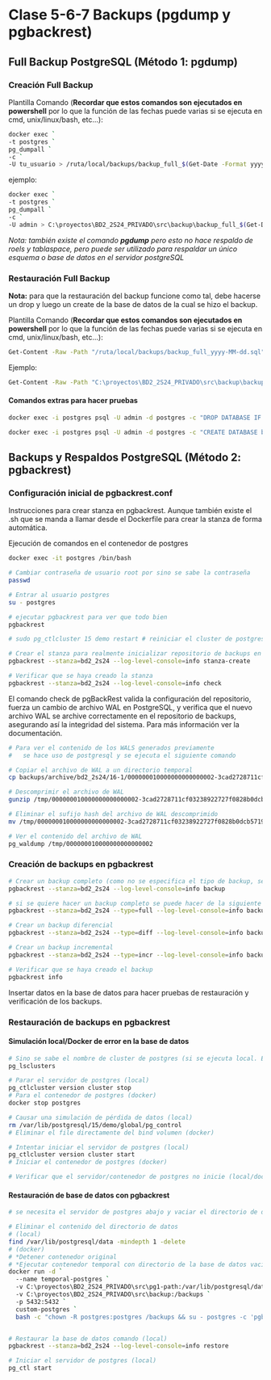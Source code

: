 # Clase 5-6-7 Backups (pgdump y pgbackrest)
## Full Backup PostgreSQL (Método 1: pgdump)

### Creación Full Backup

Plantilla Comando (**Recordar que estos comandos son ejecutados en powershell** por lo que la función de las fechas puede varias si se ejecuta en cmd, unix/linux/bash, etc...):

```sh
docker exec `
-t postgres `
pg_dumpall `
-c `
-U tu_usuario > /ruta/local/backups/backup_full_$(Get-Date -Format yyyy-MM-dd).sql
```

ejemplo:
```sh
docker exec `
-t postgres `
pg_dumpall `
-c `
-U admin > C:\proyectos\BD2_2S24_PRIVADO\src\backup\backup_full_$(Get-Date -Format yyyy-MM-dd).sql
```

*Nota: también existe el comando **pgdump** pero esto no hace respaldo de roels y tablaspace, pero puede ser utilizado para respaldar un único esquema o base de datos en el servidor postgreSQL*

### Restauración Full Backup

**Nota:** para que la restauración del backup funcione como tal, debe hacerse un drop y luego un create de la base de datos de la cual se hizo el backup.

Plantilla Comando (**Recordar que estos comandos son ejecutados en powershell** por lo que la función de las fechas puede varias si se ejecuta en cmd, unix/linux/bash, etc...):

```sh
Get-Content -Raw -Path "/ruta/local/backups/backup_full_yyyy-MM-dd.sql" | docker exec -i postgres psql -U username -d postgres
```

Ejemplo:

```sh
Get-Content -Raw -Path "C:\proyectos\BD2_2S24_PRIVADO\src\backup\backup_full_2024-07-28.sql" | docker exec -i postgres psql -U admin -d postgres
```

#### Comandos extras para hacer pruebas

```sh
docker exec -i postgres psql -U admin -d postgres -c "DROP DATABASE IF EXISTS bd2_2s24;"
```

```sh
docker exec -i postgres psql -U admin -d postgres -c "CREATE DATABASE bd2_2s24;"
```

## Backups y Respaldos PostgreSQL (Método 2: pgbackrest)

### Configuración inicial de pgbackrest.conf
Instrucciones para crear stanza en pgbackrest. Aunque también existe el .sh que se manda a llamar desde el Dockerfile para crear la stanza de forma automática.


Ejecución de comandos en el contenedor de postgres

```sh
docker exec -it postgres /bin/bash

# Cambiar contraseña de usuario root por sino se sabe la contraseña
passwd

# Entrar al usuario postgres
su - postgres

# ejecutar pgbackrest para ver que todo bien
pgbackrest

# sudo pg_ctlcluster 15 demo restart # reiniciar el cluster de postgres para que se apliquen los cambios

# Crear el stanza para realmente inicializar repositorio de backups en pgbackrest
pgbackrest --stanza=bd2_2s24 --log-level-console=info stanza-create

# Verificar que se haya creado la stanza
pgbackrest --stanza=bd2_2s24 --log-level-console=info check
```
El comando check de pgBackRest valida la configuración del repositorio, fuerza un cambio de archivo WAL en PostgreSQL, y verifica que el nuevo archivo WAL se archive correctamente en el repositorio de backups, asegurando así la integridad del sistema. Para más información ver la documentación.

```sh
# Para ver el contenido de los WALS generados previamente
#   se hace uso de postgresql y se ejecuta el siguiente comando

# Copiar el archivo de WAL a un directorio temporal
cp backups/archive/bd2_2s24/16-1/000000010000000000000002-3cad2728711cf03238922727f0828b0dcb571918.gz /tmp/

# Descomprimir el archivo de WAL
gunzip /tmp/000000010000000000000002-3cad2728711cf03238922727f0828b0dcb571918.gz

# Eliminar el sufijo hash del archivo de WAL descomprimido
mv /tmp/000000010000000000000002-3cad2728711cf03238922727f0828b0dcb571918 /tmp/000000010000000000000002

# Ver el contenido del archivo de WAL
pg_waldump /tmp/000000010000000000000002
```

### Creación de backups en pgbackrest

```sh
# Crear un backup completo (como no se especifica el tipo de backup, se asume incremental pero como no hay backups anteriores, se hace un full backup)
pgbackrest --stanza=bd2_2s24 --log-level-console=info backup

# si se quiere hacer un backup completo se puede hacer de la siguiente manera
pgbackrest --stanza=bd2_2s24 --type=full --log-level-console=info backup

# Crear un backup diferencial
pgbackrest --stanza=bd2_2s24 --type=diff --log-level-console=info backup

# Crear un backup incremental
pgbackrest --stanza=bd2_2s24 --type=incr --log-level-console=info backup

# Verificar que se haya creado el backup
pgbackrest info
```
Insertar datos en la base de datos para hacer pruebas de restauración y verificación de los backups.

### Restauración de backups en pgbackrest

#### Simulación local/Docker de error en la base de datos
```sh
# Sino se sabe el nombre de cluster de postgres (si se ejecuta local. En Contenderores es diferente)
pg_lsclusters

# Parar el servidor de postgres (local)
pg_ctlcluster version cluster stop
# Para el contenedor de postgres (docker)
docker stop postgres

# Causar una simulación de pérdida de datos (local)
rm /var/lib/postgresql/15/demo/global/pg_control
# Eliminar el file directamente del bind volumen (docker)

# Intentar iniciar el servidor de postgres (local)
pg_ctlcluster version cluster start
# Iniciar el contenedor de postgres (docker)

# Verificar que el servidor/contenedor de postgres no inicie (local/docker)

```
#### Restauración de base de datos con pgbackrest
```sh
# se necesita el servidor de postgres abajo y vaciar el directorio de datos (el directorio de datos es el directorio donde se almacenan los datos de la base de datos)

# Eliminar el contenido del directorio de datos
# (local) 
find /var/lib/postgresql/data -mindepth 1 -delete
# (docker) 
# *Detener contenedor original
# *Ejecutar contenedor temporal con directorio de la base de datos vacío
docker run -d `
  --name temporal-postgres `
  -v C:\proyectos\BD2_2S24_PRIVADO\src\pg1-path:/var/lib/postgresql/data `
  -v C:\proyectos\BD2_2S24_PRIVADO\src\backup:/backups `
  -p 5432:5432 `
  custom-postgres `
  bash -c "chown -R postgres:postgres /backups && su - postgres -c 'pgbackrest --stanza=bd2_2s24 --log-level-console=info restore'"


# Restaurar la base de datos comando (local)
pgbackrest --stanza=bd2_2s24 --log-level-console=info restore

# Iniciar el servidor de postgres (local)
pg_ctl start
```